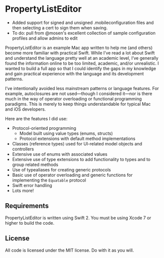# PropertyListEditor

* Added support for signed and unsigned .mobileconfiguration files and then selecting a cert to sign them when saving.
* To do: pull from @mosen's excellent collection of sample configuration profiles and allow admins to edit

PropertyListEditor is an example Mac app written to help me (and others) become more familiar with
practical Swift. While I’ve read a lot about Swift and understand the language pretty well at an
academic level, I’ve generally found the information online to be too limited, academic, and/or
unrealistic. I wanted to build a full app so that I could identify the gaps in my knowledge and gain
practical experience with the language and its development patterns.

I’ve intentionally avoided less mainstream patterns or language features. For example, autoclosures
are not used—though I considered it—nor is there much in the way of operator overloading or
functional programming paradigms. This is merely to keep things understandable for typical Mac and
iOS developers.

Here are the features I did use:

* Protocol-oriented programming
    * Model built using value types (enums, structs)
    * Protocol extensions with default method implementations
* Classes (reference types) used for UI-related model objects and controllers
* Extensive use of enums with associated values
* Extensive use of type extensions to add functionality to types and to group related methods
* Use of typealiases for creating generic protocols
* Basic use of operator overloading and generic functions for implementing the `Equatable` protocol
* Swift error handling
* Lots more!


## Requirements

PropertyListEditor is written using Swift 2. You must be using Xcode 7 or higher to build the
code.


## License

All code is licensed under the MIT license. Do with it as you will.
